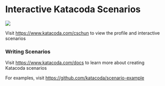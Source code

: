 # Interactive Katacoda Scenarios

[![](http://shields.katacoda.com/katacoda/cschun/count.svg)](https://www.katacoda.com/cschun "Get your profile on Katacoda.com")

Visit https://www.katacoda.com/cschun to view the profile and interactive scenarios

### Writing Scenarios
Visit https://www.katacoda.com/docs to learn more about creating Katacoda scenarios

For examples, visit https://github.com/katacoda/scenario-example
